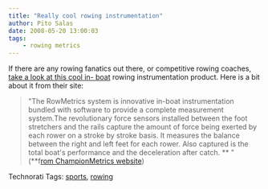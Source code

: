 ```yaml
---
title: "Really cool rowing instrumentation"
author: Pito Salas
date: 2008-05-20 13:00:03
tags:
    - rowing metrics
---
```



If there are any rowing fanatics out there, or competitive rowing coaches,
[take a look at this cool in-
boat](<http://www.championmetrics.com/index.html>) rowing instrumentation
product. Here is a bit about it from their site:

> "The RowMetrics system is innovative in-boat instrumentation bundled with
> software to provide a complete measurement system.The revolutionary force
> sensors installed between the foot stretchers and the rails capture the
> amount of force being exerted by each rower on a stroke by stroke basis. It
> measures the balance between the right and left feet for each rower. Also
> captured is the total boat's performance and the deceleration after catch.
> ** " (**f[rom ChampionMetrics
> website](<http://www.championmetrics.com/index.html>))

Technorati Tags: [sports](<http://www.technorati.com/tag/sports>),
[rowing](<http://www.technorati.com/tag/rowing>)


